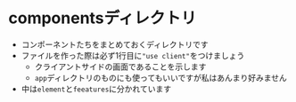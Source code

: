 # componentsディレクトリ

* コンポーネントたちをまとめておくディレクトリです
* ファイルを作った際は必ず1行目に`"use client"`をつけましょう
  * クライアントサイドの画面であることを示します
  * `app`ディレクトリのものにも使ってもいいですが私はあんまり好みません
* 中は`element`と`feeatures`に分かれています
